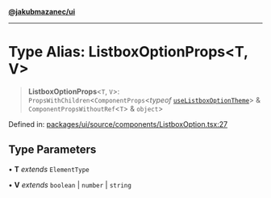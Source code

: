 [**@jakubmazanec/ui**](../README.md)

---

# Type Alias: ListboxOptionProps\<T, V\>

> **ListboxOptionProps**\<`T`, `V`\>: `PropsWithChildren`\<`ComponentProps`\<_typeof_
> [`useListboxOptionTheme`](../functions/useListboxOptionTheme.md)\> &
> `ComponentPropsWithoutRef`\<`T`\> & `object`\>

Defined in:
[packages/ui/source/components/ListboxOption.tsx:27](https://github.com/jakubmazanec/tools/blob/66e975ab265618dba82f8e4c56654145b7ba4db7/packages/ui/source/components/ListboxOption.tsx#L27)

## Type Parameters

• **T** _extends_ `ElementType`

• **V** _extends_ `boolean` \| `number` \| `string`
